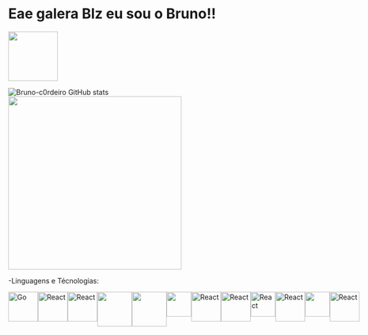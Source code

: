 # Eae galera Blz eu sou o Bruno!!

<a href="https://www.linkedin.com/in/bruno-cordeiro-a02518264" target="_blank">
            
   <img width="100px" src="https://cdn.jsdelivr.net/gh/devicons/devicon@latest/icons/linkedin/linkedin-original-wordmark.svg" />
          
   </a>                

![Bruno-c0rdeiro GitHub stats](https://github-readme-stats.vercel.app/api?username=Bruno-c0rdeiro&show_icons=true&theme=dark)  <img width="350px" src="https://github-readme-stats.vercel.app/api/top-langs/?username=Bruno-c0rdeiro&theme=tokyonight&layout=compact&custom_title=Tecnologias_Mais_Ultilizadas"/>





 
-Linguagens e Técnologias:


<div style="display: flex"  >
 
<img align="center" alt="Go" width="60px"  src="https://cdn.jsdelivr.net/gh/devicons/devicon@latest/icons/go/go-original-wordmark.svg" />
<img   align="center" alt="React" width="60px" src="https://cdn.jsdelivr.net/gh/devicons/devicon@latest/icons/java/java-original.svg" />

<img   align="center" alt="React" width="60px" src="https://cdn.jsdelivr.net/gh/devicons/devicon@latest/icons/spring/spring-original-wordmark.svg" />

 <img align="center" width="70px"  src="https://cdn.jsdelivr.net/gh/devicons/devicon@latest/icons/html5/html5-original-wordmark.svg" />
 
 <img align="center" width="70px" src="https://cdn.jsdelivr.net/gh/devicons/devicon@latest/icons/css3/css3-original-wordmark.svg" />
                   
 <img align="center" width="50px"  src="https://cdn.jsdelivr.net/gh/devicons/devicon@latest/icons/javascript/javascript-original.svg" />
        
 
 <img align="center" alt="React" width="60px"  src="https://cdn.jsdelivr.net/gh/devicons/devicon@latest/icons/react/react-original.svg" />
 
 <img align="center" alt="React" width="60px" src="https://cdn.jsdelivr.net/gh/devicons/devicon@latest/icons/nodejs/nodejs-original-wordmark.svg" />
          
          
<img align="center" alt="React" width="50px"   src="https://cdn.jsdelivr.net/gh/devicons/devicon@latest/icons/tailwindcss/tailwindcss-original.svg" />
<img  align="center" alt="React" width="60px" src="https://cdn.jsdelivr.net/gh/devicons/devicon@latest/icons/bootstrap/bootstrap-original-wordmark.svg" />

<img align="center" width="50px" src="https://cdn.jsdelivr.net/gh/devicons/devicon@latest/icons/git/git-original.svg" />
                  
<img   align="center" alt="React" width="60px" src="https://cdn.jsdelivr.net/gh/devicons/devicon@latest/icons/azuresqldatabase/azuresqldatabase-original.svg" />



          
          
          
 </div>
